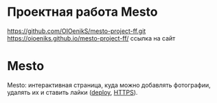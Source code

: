 # Проектная работа Mesto
https://github.com/OIOenikS/mesto-project-ff.git  
https://oioeniks.github.io/mesto-project-ff/ ссылка на сайт

# Mesto
Mesto: интерактивная страница, куда можно добавлять фотографии, удалять их и ставить лайки ([deploy](https://oioeniks.github.io/mesto-project-ff/), [HTTPS](https://github.com/OIOenikS/mesto-project.git)).
